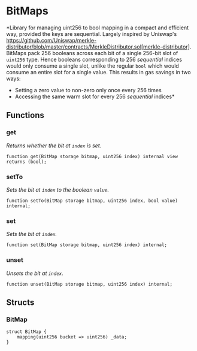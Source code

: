 # BitMaps
*Library for managing uint256 to bool mapping in a compact and efficient way, provided the keys are sequential.
Largely inspired by Uniswap's https://github.com/Uniswap/merkle-distributor/blob/master/contracts/MerkleDistributor.sol[merkle-distributor].
BitMaps pack 256 booleans across each bit of a single 256-bit slot of `uint256` type.
Hence booleans corresponding to 256 _sequential_ indices would only consume a single slot,
unlike the regular `bool` which would consume an entire slot for a single value.
This results in gas savings in two ways:
- Setting a zero value to non-zero only once every 256 times
- Accessing the same warm slot for every 256 _sequential_ indices*


## Functions
### get

*Returns whether the bit at `index` is set.*


```solidity
function get(BitMap storage bitmap, uint256 index) internal view returns (bool);
```

### setTo

*Sets the bit at `index` to the boolean `value`.*


```solidity
function setTo(BitMap storage bitmap, uint256 index, bool value) internal;
```

### set

*Sets the bit at `index`.*


```solidity
function set(BitMap storage bitmap, uint256 index) internal;
```

### unset

*Unsets the bit at `index`.*


```solidity
function unset(BitMap storage bitmap, uint256 index) internal;
```

## Structs
### BitMap

```solidity
struct BitMap {
    mapping(uint256 bucket => uint256) _data;
}
```


